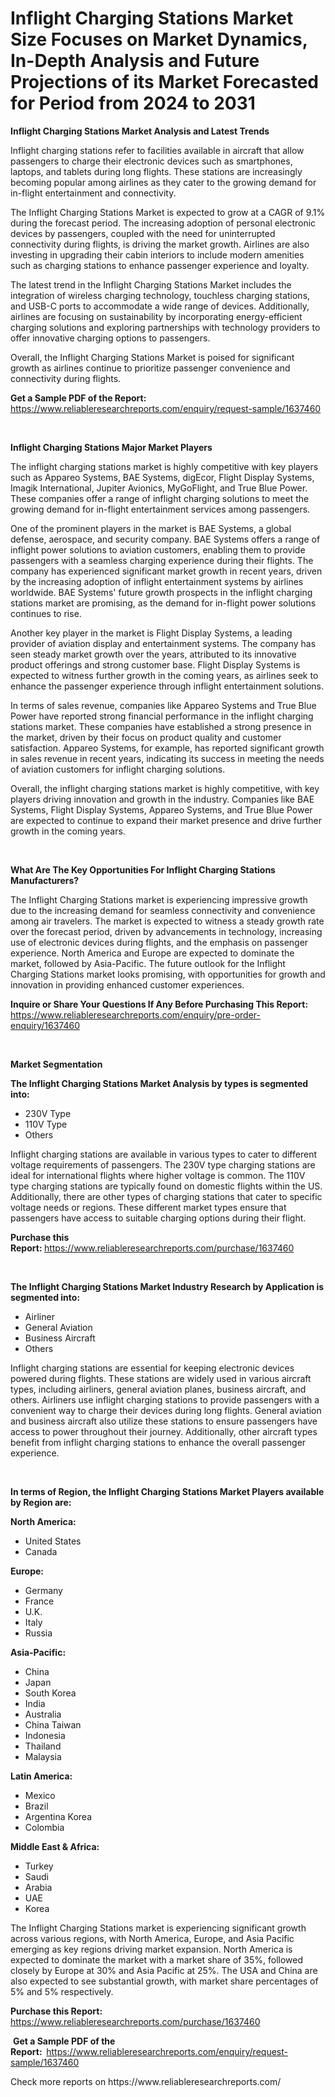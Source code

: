 <p><h1>Inflight Charging Stations Market Size Focuses on Market Dynamics, In-Depth Analysis and Future Projections of its Market Forecasted for Period from 2024 to 2031</h1></p><p><strong>Inflight Charging Stations Market Analysis and Latest Trends</strong></p>
<p><p>Inflight charging stations refer to facilities available in aircraft that allow passengers to charge their electronic devices such as smartphones, laptops, and tablets during long flights. These stations are increasingly becoming popular among airlines as they cater to the growing demand for in-flight entertainment and connectivity.</p><p>The Inflight Charging Stations Market is expected to grow at a CAGR of 9.1% during the forecast period. The increasing adoption of personal electronic devices by passengers, coupled with the need for uninterrupted connectivity during flights, is driving the market growth. Airlines are also investing in upgrading their cabin interiors to include modern amenities such as charging stations to enhance passenger experience and loyalty.</p><p>The latest trend in the Inflight Charging Stations Market includes the integration of wireless charging technology, touchless charging stations, and USB-C ports to accommodate a wide range of devices. Additionally, airlines are focusing on sustainability by incorporating energy-efficient charging solutions and exploring partnerships with technology providers to offer innovative charging options to passengers.</p><p>Overall, the Inflight Charging Stations Market is poised for significant growth as airlines continue to prioritize passenger convenience and connectivity during flights.</p></p>
<p><strong>Get a Sample PDF of the Report:&nbsp;</strong> <a href="https://www.reliableresearchreports.com/enquiry/request-sample/1637460">https://www.reliableresearchreports.com/enquiry/request-sample/1637460</a></p>
<p>&nbsp;</p>
<p><strong>Inflight Charging Stations Major Market Players</strong></p>
<p><p>The inflight charging stations market is highly competitive with key players such as Appareo Systems, BAE Systems, digEcor, Flight Display Systems, Imagik International, Jupiter Avionics, MyGoFlight, and True Blue Power. These companies offer a range of inflight charging solutions to meet the growing demand for in-flight entertainment services among passengers.</p><p>One of the prominent players in the market is BAE Systems, a global defense, aerospace, and security company. BAE Systems offers a range of inflight power solutions to aviation customers, enabling them to provide passengers with a seamless charging experience during their flights. The company has experienced significant market growth in recent years, driven by the increasing adoption of inflight entertainment systems by airlines worldwide. BAE Systems' future growth prospects in the inflight charging stations market are promising, as the demand for in-flight power solutions continues to rise.</p><p>Another key player in the market is Flight Display Systems, a leading provider of aviation display and entertainment systems. The company has seen steady market growth over the years, attributed to its innovative product offerings and strong customer base. Flight Display Systems is expected to witness further growth in the coming years, as airlines seek to enhance the passenger experience through inflight entertainment solutions.</p><p>In terms of sales revenue, companies like Appareo Systems and True Blue Power have reported strong financial performance in the inflight charging stations market. These companies have established a strong presence in the market, driven by their focus on product quality and customer satisfaction. Appareo Systems, for example, has reported significant growth in sales revenue in recent years, indicating its success in meeting the needs of aviation customers for inflight charging solutions.</p><p>Overall, the inflight charging stations market is highly competitive, with key players driving innovation and growth in the industry. Companies like BAE Systems, Flight Display Systems, Appareo Systems, and True Blue Power are expected to continue to expand their market presence and drive further growth in the coming years.</p></p>
<p>&nbsp;</p>
<p><strong>What Are The Key Opportunities For Inflight Charging Stations Manufacturers?</strong></p>
<p><p>The Inflight Charging Stations market is experiencing impressive growth due to the increasing demand for seamless connectivity and convenience among air travelers. The market is expected to witness a steady growth rate over the forecast period, driven by advancements in technology, increasing use of electronic devices during flights, and the emphasis on passenger experience. North America and Europe are expected to dominate the market, followed by Asia-Pacific. The future outlook for the Inflight Charging Stations market looks promising, with opportunities for growth and innovation in providing enhanced customer experiences.</p></p>
<p><strong>Inquire or Share Your Questions If Any Before Purchasing This Report:</strong> <a href="https://www.reliableresearchreports.com/enquiry/pre-order-enquiry/1637460">https://www.reliableresearchreports.com/enquiry/pre-order-enquiry/1637460</a></p>
<p>&nbsp;</p>
<p><strong>Market Segmentation</strong></p>
<p><strong>The Inflight Charging Stations Market Analysis by types is segmented into:</strong></p>
<p><ul><li>230V Type</li><li>110V Type</li><li>Others</li></ul></p>
<p><p>Inflight charging stations are available in various types to cater to different voltage requirements of passengers. The 230V type charging stations are ideal for international flights where higher voltage is common. The 110V type charging stations are typically found on domestic flights within the US. Additionally, there are other types of charging stations that cater to specific voltage needs or regions. These different market types ensure that passengers have access to suitable charging options during their flight.</p></p>
<p><strong>Purchase this Report:&nbsp;</strong><a href="https://www.reliableresearchreports.com/purchase/1637460">https://www.reliableresearchreports.com/purchase/1637460</a></p>
<p>&nbsp;</p>
<p><strong>The Inflight Charging Stations Market Industry Research by Application is segmented into:</strong></p>
<p><ul><li>Airliner</li><li>General Aviation</li><li>Business Aircraft</li><li>Others</li></ul></p>
<p><p>Inflight charging stations are essential for keeping electronic devices powered during flights. These stations are widely used in various aircraft types, including airliners, general aviation planes, business aircraft, and others. Airliners use inflight charging stations to provide passengers with a convenient way to charge their devices during long flights. General aviation and business aircraft also utilize these stations to ensure passengers have access to power throughout their journey. Additionally, other aircraft types benefit from inflight charging stations to enhance the overall passenger experience.</p></p>
<p>&nbsp;</p>
<p><strong>In terms of Region, the Inflight Charging Stations Market Players available by Region are:</strong></p>
<p>
    <p> <strong> North America: </strong>
        <ul>
            <li>United States</li>
            <li>Canada</li>
        </ul>
        </p> 
    <p> <strong> Europe: </strong>
        <ul>
            <li>Germany</li>
            <li>France</li>
            <li>U.K.</li>
            <li>Italy</li>
            <li>Russia</li>
        </ul>
        </p> 
    <p> <strong> Asia-Pacific: </strong>
        <ul>
            <li>China</li>
            <li>Japan</li>
            <li>South Korea</li>
            <li>India</li>
            <li>Australia</li>
            <li>China Taiwan</li>
            <li>Indonesia</li>
            <li>Thailand</li>
            <li>Malaysia</li>
        </ul>
        </p> 
    <p> <strong> Latin America: </strong>
        <ul>
            <li>Mexico</li>
            <li>Brazil</li>
            <li>Argentina Korea</li>
            <li>Colombia</li>
        </ul>
        </p> 
    <p> <strong> Middle East & Africa: </strong>
        <ul>
            <li>Turkey</li>
            <li>Saudi</li>
            <li>Arabia</li>
            <li>UAE</li>
            <li>Korea</li>
        </ul>
    </p>
    </p>
<p><p>The Inflight Charging Stations market is experiencing significant growth across various regions, with North America, Europe, and Asia Pacific emerging as key regions driving market expansion. North America is expected to dominate the market with a market share of 35%, followed closely by Europe at 30% and Asia Pacific at 25%. The USA and China are also expected to see substantial growth, with market share percentages of 5% and 5% respectively.</p></p>
<p><strong>Purchase this Report: </strong><a href="https://www.reliableresearchreports.com/purchase/1637460">https://www.reliableresearchreports.com/purchase/1637460</a></p>
<p>&nbsp;<strong>Get a Sample PDF of the Report:&nbsp;&nbsp;</strong><a href="https://www.reliableresearchreports.com/enquiry/request-sample/1637460">https://www.reliableresearchreports.com/enquiry/request-sample/1637460</a></p>
<p><strong></strong></p>
<p>Check more reports on https://www.reliableresearchreports.com/</p>